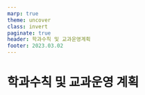 ```yaml
---
marp: true
theme: uncover
class: invert
paginate: true
header: 학과수칙 및 교과운영계획
footer: 2023.03.02
---
```


# 학과수칙 및 교과운영 계획